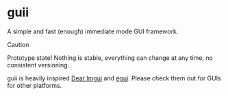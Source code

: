 # guii

A simple and fast (enough) immediate mode GUI framework.

> [!CAUTION]
> Prototype state! Nothing is stable, everything can change at any time, no consistent versioning.

guii is heavily inspired [Dear Imgui](https://github.com/ocornut/imgui) and [egui](https://github.com/emilk/egui). Please check them out for GUIs for other platforms.
